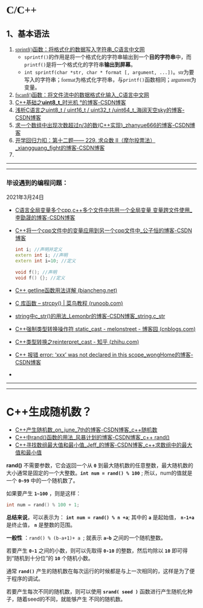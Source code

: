 # <font face="Monaco">C/C++</font>

## 1、基本语法

1. [<font face="Monaco">sprintf()</font>函数：将格式化的数据写入字符串_C语言中文网](http://c.biancheng.net/cpp/html/295.html)
   - <font face="Monaco">`sprintf()`</font>的作用是将一个格式化的字符串输出到一个**目的字符串**中，而<font face="Monaco">`printf()`</font>是将一个格式化的字符串**输出到屏幕**。
   - <font face="Monaco">`int sprintf(char *str, char * format [, argument, ...])`</font>。<font face="Monaco">str</font>为要写入的字符串；<font face="Monaco">format</font>为格式化字符串，与<font face="Monaco">`printf()`</font>函数相同；<font face="Monaco">argument</font>为变量。
2. [<font face="Monaco">fscanf()</font>函数：将文件流中的数据格式化输入_C语言中文网](http://c.biancheng.net/cpp/html/2522.html)
2. [C++基础之**uint8_t**_时光机 °的博客-CSDN博客](https://blog.csdn.net/qq_19784349/article/details/82927169)
2. [浅析C语言之uint8_t / uint16_t / uint32_t /uint64_t_海阔天空sky的博客-CSDN博客](https://blog.csdn.net/Mary19920410/article/details/71518130)
2. [求一个数组中出现次数超过n/3的数(C++实现)_zhanyue666的博客-CSDN博客](https://blog.csdn.net/weixin_41106545/article/details/83213354?spm=1001.2101.3001.6650.6&utm_medium=distribute.pc_relevant.none-task-blog-2~default~BlogCommendFromBaidu~Rate-6.pc_relevant_default&depth_1-utm_source=distribute.pc_relevant.none-task-blog-2~default~BlogCommendFromBaidu~Rate-6.pc_relevant_default&utm_relevant_index=8)
2. [开学回归力扣：第十二题—— 229. 求众数 II（摩尔投票法）_xiangguang_fight的博客-CSDN博客](https://blog.csdn.net/xiangguang_fight/article/details/114839642?spm=1001.2101.3001.6650.8&utm_medium=distribute.pc_relevant.none-task-blog-2~default~BlogCommendFromBaidu~Rate-8.pc_relevant_default&depth_1-utm_source=distribute.pc_relevant.none-task-blog-2~default~BlogCommendFromBaidu~Rate-8.pc_relevant_default&utm_relevant_index=10)
2. 

------

-----

### **毕设遇到的编程问题：**

2021年3月24日

- [C语言全局变量多个cpp,c++多个文件中共用一个全局变量 变量跨文件使用_李勖晟的博客-CSDN博客](https://blog.csdn.net/weixin_30684945/article/details/117078693?spm=1001.2101.3001.6661.1&utm_medium=distribute.pc_relevant_t0.none-task-blog-2~default~CTRLIST~Rate-1.pc_relevant_antiscanv2&depth_1-utm_source=distribute.pc_relevant_t0.none-task-blog-2~default~CTRLIST~Rate-1.pc_relevant_antiscanv2&utm_relevant_index=1)

- [C++将一个cpp文件中的变量应用到另一个cpp文件中_公子恒的博客-CSDN博客](https://blog.csdn.net/qq_27942333/article/details/84719737)

  ```C++
  int i; //声明并定义 
  extern int i; //声明 
  extern int i=10; //定义 
   
  void f(); //声明 
  void f() {}; //定义
  ```

- [C++ getline函数用法详解 (biancheng.net)](http://c.biancheng.net/view/1345.html)

- [C 库函数 – strcpy() | 菜鸟教程 (runoob.com)](https://www.runoob.com/cprogramming/c-function-strcpy.html)

- [string中c_str()的用法_Lemonbr的博客-CSDN博客_string.c_str](https://blog.csdn.net/qq_41282102/article/details/82695562)

- [C++强制类型转换操作符 static_cast - melonstreet - 博客园 (cnblogs.com)](https://www.cnblogs.com/QG-whz/p/4509710.html)

- [C++类型转换之reinterpret_cast - 知乎 (zhihu.com)](https://zhuanlan.zhihu.com/p/33040213)

- [C++ 报错 error: ‘xxx’ was not declared in this scope_wongHome的博客-CSDN博客](https://blog.csdn.net/qq_39779233/article/details/107585014)

- 

----
---

# **C++生成随机数？**

- [C++产生随机数_on_june_7th的博客-CSDN博客_c++随机数](https://blog.csdn.net/on_june_7th/article/details/120392619)
- [C++中rand()函数的用法_风暴计划的博客-CSDN博客_c++ rand()](https://blog.csdn.net/cmm0401/article/details/54599083)
- [C++寻找数组最大值和最小值_Jeff_的博客-CSDN博客_c++求数组中的最大值和最小值](https://blog.csdn.net/weixin_40539125/article/details/82721340)

**rand()** 不需要参数，它会返回一个从 __`0`__ 到最大随机数的任意整数，最大随机数的大小通常是固定的一个大整数。__`int num = rand() % 100`__ ;  所以，num的值就是一个 __`0~99`__ 中的一个随机数了。

如果要产生 __`1~100`__ ，则是这样：

```c++
int num = rand() % 100 + 1; 
```

**总结来说**，可以表示为： __`int num = rand() % n +a`__; 其中的 **`a`** 是起始值， **`n-1+a`** 是终止值， __`n`__ 是整数的范围。

**一般性** ：`rand() % (b-a+1)+ a `;   就表示  __`a~b`__ 之间的一个随机整数。

若要产生 __`0-1`__ 之间的小数，则可以先取得 __`0-10`__ 的整数，然后均除以 __`10`__ 即可得到“随机到十分位”的 __`10`__ 个随机小数。

通常 **`rand()`** 产生的随机数在每次运行的时候都是与上一次相同的，这样是为了便于程序的调试。

若要产生每次不同的随机数，则可以使用 **`srand( seed )`** 函数进行产生随机化种子，随着seed的不同，就能够产生     不同的随机数。
